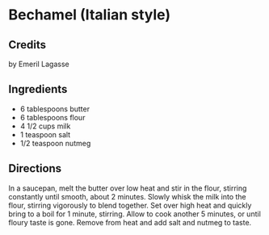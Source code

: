 # Bechamel (Italian style) 

## Credits

by Emeril Lagasse

## Ingredients

- 6 tablespoons butter 
- 6 tablespoons flour 
- 4 1/2 cups milk 
- 1 teaspoon salt 
- 1/2 teaspoon nutmeg

## Directions

In a saucepan, melt the butter over low heat and stir in the flour, stirring constantly until smooth, about 2 minutes. Slowly whisk the milk into the flour, stirring vigorously to blend together. Set over high heat and quickly bring to a boil for 1 minute, stirring. Allow to cook another 5 minutes, or until floury taste is gone. Remove from heat and add salt and nutmeg to taste.

